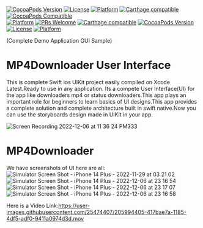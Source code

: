 
[![CocoaPods Version](https://img.shields.io/cocoapods/v/BadgeSwift.svg?style=flat)](http://cocoadocs.org/docsets/BadgeSwift)
[![License](https://img.shields.io/cocoapods/l/BadgeSwift.svg?style=flat)](/LICENSE)
[![Platform](https://img.shields.io/cocoapods/p/BadgeSwift.svg?style=flat)](http://cocoadocs.org/docsets/BadgeSwift)
[![Carthage compatible](https://img.shields.io/badge/Carthage-compatible-4BC51D.svg?style=flat)](https://github.com/Carthage/Carthage)
[![CocoaPods Compatible](https://img.shields.io/cocoapods/v/EZSwiftExtensions.svg)](https://img.shields.io/cocoapods/v/LFAlertController.svg)  
[![Platform](https://img.shields.io/cocoapods/p/LFAlertController.svg?style=flat)](http://cocoapods.org/pods/LFAlertController)
[![PRs Welcome](https://img.shields.io/badge/PRs-welcome-brightgreen.svg?style=flat-square)](http://makeapullrequest.com)
[![Carthage compatible](https://img.shields.io/badge/Carthage-compatible-4BC51D.svg?style=flat)](https://github.com/Carthage/Carthage)
[![CocoaPods Version](https://img.shields.io/cocoapods/v/BadgeSwift.svg?style=flat)](http://cocoadocs.org/docsets/BadgeSwift)
[![License](https://img.shields.io/cocoapods/l/BadgeSwift.svg?style=flat)](/LICENSE)
[![Platform](https://img.shields.io/cocoapods/p/BadgeSwift.svg?style=flat)](http://cocoadocs.org/docsets/BadgeSwift)

(Complete Demo Application GUI Sample)

# MP4Downloader User Interface
This is complete Swift ios UIKit project easily compiled on Xcode Latest.Ready to use in any application.
Its a compete User Interface(UI) for the app like downloaders mp4 or status downloaders.This app plays an important role for beginners to learn basics of UI designs.This app provides a complete solution and complete architecture built in swift native.Now you can use the storyboards design made in UIKit in your app.


![Screen Recording 2022-12-06 at 11 36 24 PM333](https://user-images.githubusercontent.com/25474407/206580743-3ee45b29-ebb3-4af7-98ff-295cdc351aa1.gif)
# MP4Downloader
We have screenshots of UI here are all:
![Simulator Screen Shot - iPhone 14 Plus - 2022-11-29 at 03 21 02](https://user-images.githubusercontent.com/25474407/205992015-7cae4971-a62b-4d3a-998d-3b2f05a5a227.jpg)
![Simulator Screen Shot - iPhone 14 Plus - 2022-12-06 at 23 16 54](https://user-images.githubusercontent.com/25474407/205992032-e563972c-5e14-4d04-995b-89525ea5ed7e.jpg)
![Simulator Screen Shot - iPhone 14 Plus - 2022-12-06 at 23 17 07](https://user-images.githubusercontent.com/25474407/205992035-facf970a-ed4a-45ef-a6b1-f2ee3f9d3270.jpg)
![Simulator Screen Shot - iPhone 14 Plus - 2022-12-06 at 23 16 58](https://user-images.githubusercontent.com/25474407/205992040-bcdd9f3d-01e7-4dd3-bf42-a4da0deed88b.jpg)

Here is a Video Link:https://user-images.githubusercontent.com/25474407/205994405-417bae7a-1185-4df5-adf0-9411a0974d3d.mov
